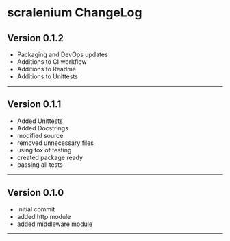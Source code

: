 # scralenium ChangeLog

## Version 0.1.2

-   Packaging and DevOps updates
-   Additions to CI workflow
-   Additions to Readme
-   Additions to Unittests

* * *

## Version 0.1.1

-   Added Unittests
-   Added Docstrings
-   modified source
-   removed unnecessary files
-   using tox of testing
-   created package ready
-   passing all tests

* * *

## Version 0.1.0

-   Initial commit
-   added http module
-   added middleware module

* * *
